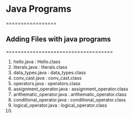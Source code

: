 # Java Programs
=================

## Adding Files with java programs
====================================

1. hello.java : Hello.class
2. literals.java : literals.class
3. data_types.java : data_types.class
4. conv_cast.java : conv_cast.class
5. operators.java : operators.class
6. assignment_operator.java : assignment_operator.class
7. arithematic_operator.java : arithematic_operator.class
8. conditional_operator.java : conditional_operator.class
9. logical_operator.java : logical_operator.class
10. 
